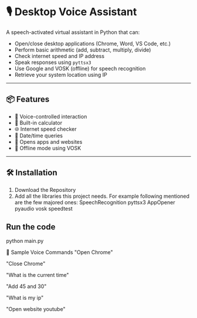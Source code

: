 # 🎙️ Desktop Voice Assistant

A speech-activated virtual assistant in Python that can:
- Open/close desktop applications (Chrome, Word, VS Code, etc.)
- Perform basic arithmetic (add, subtract, multiply, divide)
- Check internet speed and IP address
- Speak responses using `pyttsx3`
- Use Google and VOSK (offline) for speech recognition
- Retrieve your system location using IP

---

## 📦 Features

- 📢 Voice-controlled interaction
- 🧮 Built-in calculator
- 🌐 Internet speed checker
- 📅 Date/time queries
- 📂 Opens apps and websites
- 📡 Offline mode using VOSK

---

## 🛠 Installation

1. Download the Repository
2. Add all the libraries this project needs. For example following mentioned are the few majored ones:
SpeechRecognition
pyttsx3
AppOpener
pyaudio
vosk
speedtest


## Run the code ##
python main.py

🎤 Sample Voice Commands
"Open Chrome"

"Close Chrome"

"What is the current time"

"Add 45 and 30"

"What is my ip"

"Open website youtube"

